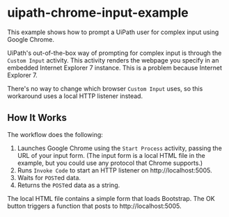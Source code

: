# uipath-chrome-input-example
This example shows how to prompt a UiPath user for complex input using Google Chrome.

UiPath's out-of-the-box way of prompting for complex input is through the `Custom Input` activity. This activity renders the webpage you specify in an embedded Internet Explorer 7 instance. This is a problem because Internet Explorer 7.

There's no way to change which browser `Custom Input` uses, so this workaround uses a local HTTP listener instead.

## How It Works

The workflow does the following:

1. Launches Google Chrome using the `Start Process` activity, passing the URL of your input form. (The input form is a local HTML file in the example, but you could use any protocol that Chrome supports.)
1. Runs `Invoke Code` to start an HTTP listener on http://localhost:5005.
1. Waits for `POST`ed data.
1. Returns the `POST`ed data as a string.

The local HTML file contains a simple form that loads Bootstrap. The OK button triggers a function that posts to http://localhost:5005.
